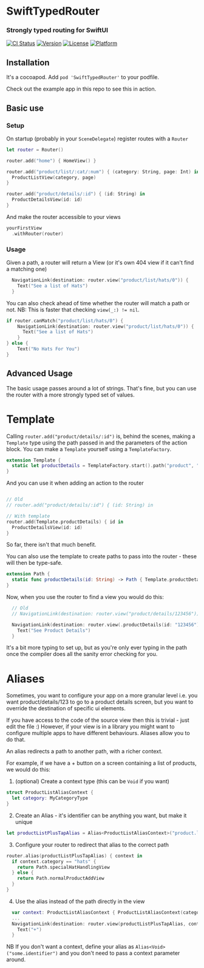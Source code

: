# SwiftTypedRouter

### Strongly typed routing for SwiftUI

[![CI Status](https://img.shields.io/travis/deanWombourne/SwiftTypedRouter.svg?style=flat)](https://travis-ci.org/deanWombourne/SwiftTypedRouter)
[![Version](https://img.shields.io/cocoapods/v/SwiftTypedRouter.svg?style=flat)](https://cocoapods.org/pods/SwiftTypedRouter)
[![License](https://img.shields.io/cocoapods/l/SwiftTypedRouter.svg?style=flat)](https://cocoapods.org/pods/SwiftTypedRouter)
[![Platform](https://img.shields.io/cocoapods/p/SwiftTypedRouter.svg?style=flat)](https://cocoapods.org/pods/SwiftTypedRouter)

## Installation

It's a cocoapod. Add `pod 'SwiftTypedRouter'` to your podfile.

Check out the example app in this repo to see this in action.

## Basic use

### Setup

On startup (probably in your `SceneDelegate`) register routes with a `Router`

```swift
let router = Router()

router.add("home") { HomeView() }

router.add("product/list/:cat/:num") { (category: String, page: Int) in
  ProductListView(category, page)
}

router.add("product/details/:id") { (id: String) in 
  ProductDetailsView(id: id)
}
```

And make the router accessible to your views

```swift
yourFirstView
  .withRouter(router)
```

### Usage

Given a path, a router will return a View (or it's own 404 view if it can't find a matching one)

```swift
  NavigationLink(destination: router.view("product/list/hats/0")) {
    Text("See a list of Hats")
  }
```

You can also check ahead of time whether the router will match a path or not. NB: This is faster that checking `view(_:) != nil`.

```swift
if router.canMatch("product/list/hats/0") {
    NavigationLink(destination: router.view("product/list/hats/0")) {
      Text("See a list of Hats")
    }
} else {
    Text("No Hats For You")
}
```

## Advanced Usage

The basic usage passes around a lot of strings. That's fine, but you can use the router with a more strongly typed set of values.

# Template

Calling `router.add("product/details/:id")` is, behind the scenes, making a `Template` type using the path passed in and the parameters of the action block. You can make a `Template` yourself using a `TemplateFactory`.

```swift
extension Template {
  static let productDetails = TemplateFactory.start().path("product", "details").placeholder("id", String.self).template()
}
```

And you can use it when adding an action to the router

```swift

// Old
// router.add("product/details/:id") { (id: String) in 

// With template
router.add(Template.productDetails) { id in
  ProductDetailsView(id: id)
}
```

So far, there isn't that much benefit.

You can also use the template to create paths to pass into the router - these will then be type-safe.

```swift
extension Path {
  static func productDetails(id: String) -> Path { Template.productDetails.path(id) }
}
```

Now, when you use the router to find a view you would do this:

```swift
  // Old
  // NavigationLink(destination: router.view("product/details/123456")) {

  NavigationLink(destination: router.view(.productDetails(id: "123456"))) {
    Text("See Product Details")
  }
```

It's a bit more typing to set up, but as you're only ever typing in the path once the compiler does all the sanity error checking for you.

# Aliases

Sometimes, you want to configure your app on a more granular level i.e. you want product/details/123 to go to a product details screen, but you want to override the destination of specific ui elements.

If you have access to the code of the source view then this is trivial - just edit the file :) However, if your view is in a library you might want to configure multiple apps to have different behaviours. Aliases allow you to do that.

An alias redirects a path to another path, with a richer context.

For example, if we have a + button on a screen containing a list of products, we would do this:

1) (optional) Create a context type (this can be `Void` if you want)

```swift
struct ProductListAliasContext {
  let category: MyCategoryType
}
```

2) Create an Alias - it's identifier can be anything you want, but make it unique

```swift
let productListPlusTapAlias = Alias<ProductListAliasContext>("product.list.plus.tap")
```

3) Configure your router to redirect that alias to the correct path

```swift
router.alias(productListPlusTapAlias) { context in
  if context.category == "hats" {
    return Path.specialHatHandlingView
  } else {
    return Path.normalProductAddView
  }
}
```

4) Use the alias instead of the path directly in the view

```swift
  var context: ProductListAliasContext { ProductListAliasContext(category: self.categpory) }
  ...
  NavigationLink(destination: router.view(productListPlusTapAlias, context: context))) {
    Text("+")
  }
```

NB If you don't want a context, define your alias as `Alias<Void>("some.identifier")` and you don't need to pass a context parameter around.
